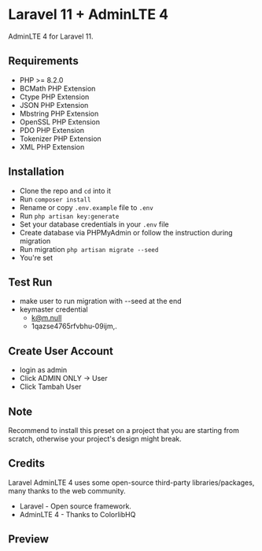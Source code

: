 # Laravel 11 + AdminLTE 4

AdminLTE 4 for Laravel 11.

## Requirements

-   PHP >= 8.2.0
-   BCMath PHP Extension
-   Ctype PHP Extension
-   JSON PHP Extension
-   Mbstring PHP Extension
-   OpenSSL PHP Extension
-   PDO PHP Extension
-   Tokenizer PHP Extension
-   XML PHP Extension

## Installation

-   Clone the repo and `cd` into it
-   Run `composer install`
-   Rename or copy `.env.example` file to `.env`
-   Run `php artisan key:generate`
-   Set your database credentials in your `.env` file
-   Create database via PHPMyAdmin or follow the instruction during migration
-   Run migration `php artisan migrate --seed`
-   You're set

## Test Run

- make user to run migration with --seed at the end
- keymaster credential
    - k@m.null
    - 1qazse4765rfvbhu-09ijm,.

## Create User Account

- login as admin
- Click ADMIN ONLY -> User
- Click Tambah User

<!-- ## Todo Lists

-   LaravelEasyNav implementation
-   Preview screenshots
-   More pages... -->

## Note

Recommend to install this preset on a project that you are starting from scratch, otherwise your project's design might break.

## Credits

Laravel AdminLTE 4 uses some open-source third-party libraries/packages, many thanks to the web community.

-   Laravel - Open source framework.
-   AdminLTE 4 - Thanks to ColorlibHQ

## Preview